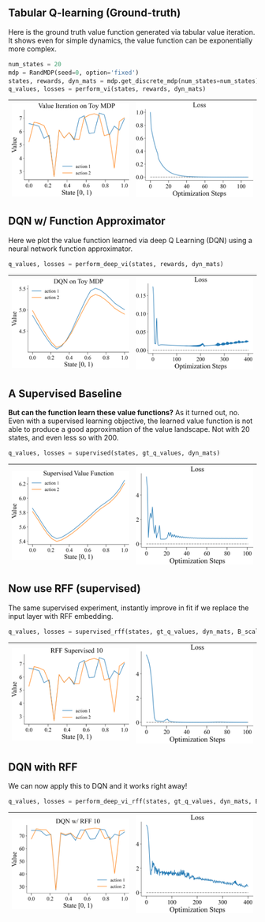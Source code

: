 
## Tabular Q-learning (Ground-truth)

Here is the ground truth value function generated via tabular
value iteration. It shows even for simple dynamics, the value
function can be exponentially more complex.

```python
num_states = 20
mdp = RandMDP(seed=0, option='fixed')
states, rewards, dyn_mats = mdp.get_discrete_mdp(num_states=num_states)
q_values, losses = perform_vi(states, rewards, dyn_mats)
```
| <img style="align-self:center; zoom:0.3;" src="figures/value_iteration.png?ts=475364" image="None" styles="{'margin': '0.5em'}" width="None" height="None" dpi="300"/> | <img style="align-self:center; zoom:0.3;" src="figures/value_iteration_loss.png?ts=353409" image="None" styles="{'margin': '0.5em'}" width="None" height="None" dpi="300"/> |
|:----------------------------------------------------------------------------------------------------------------------------------------------------------------------:|:---------------------------------------------------------------------------------------------------------------------------------------------------------------------------:|


## DQN w/ Function Approximator

Here we plot the value function learned via deep Q Learning 
(DQN) using a neural network function approximator.

```python
q_values, losses = perform_deep_vi(states, rewards, dyn_mats)
```
| <img style="align-self:center; zoom:0.3;" src="figures/dqn.png?ts=144329" image="None" styles="{'margin': '0.5em'}" width="None" height="None" dpi="300"/> | <img style="align-self:center; zoom:0.3;" src="figures/dqn_loss.png?ts=787577" image="None" styles="{'margin': '0.5em'}" width="None" height="None" dpi="300"/> |
|:----------------------------------------------------------------------------------------------------------------------------------------------------------:|:---------------------------------------------------------------------------------------------------------------------------------------------------------------:|


## A Supervised Baseline

**But can the function learn these value functions?** As it turned out, no.
Even with a supervised learning objective, the learned value function is
not able to produce a good approximation of the value landscape. Not
with 20 states, and even less so with 200.

```python
q_values, losses = supervised(states, gt_q_values, dyn_mats)
```
| <img style="align-self:center; zoom:0.3;" src="figures/supervised.png?ts=329716" image="None" styles="{'margin': '0.5em'}" width="None" height="None" dpi="300"/> | <img style="align-self:center; zoom:0.3;" src="figures/supervised_loss.png?ts=147485" image="None" styles="{'margin': '0.5em'}" width="None" height="None" dpi="300"/> |
|:-----------------------------------------------------------------------------------------------------------------------------------------------------------------:|:----------------------------------------------------------------------------------------------------------------------------------------------------------------------:|


## Now use RFF (supervised)

The same supervised experiment, instantly improve in fit if we 
replace the input layer with RFF embedding.

```python
q_values, losses = supervised_rff(states, gt_q_values, dyn_mats, B_scale=10)
```
| <img style="align-self:center; zoom:0.3;" src="figures/supervised_rff.png?ts=490292" image="None" styles="{'margin': '0.5em'}" width="None" height="None" dpi="300"/> | <img style="align-self:center; zoom:0.3;" src="figures/supervised_rff_loss.png?ts=118049" image="None" styles="{'margin': '0.5em'}" width="None" height="None" dpi="300"/> |
|:---------------------------------------------------------------------------------------------------------------------------------------------------------------------:|:--------------------------------------------------------------------------------------------------------------------------------------------------------------------------:|


## DQN with RFF 

We can now apply this to DQN and it works right away!

```python
q_values, losses = perform_deep_vi_rff(states, gt_q_values, dyn_mats, B_scale=10)
```
| <img style="align-self:center; zoom:0.3;" src="figures/dqn_rff.png?ts=219998" image="None" styles="{'margin': '0.5em'}" width="None" height="None" dpi="300"/> | <img style="align-self:center; zoom:0.3;" src="figures/dqn_rff_loss.png?ts=079480" image="None" styles="{'margin': '0.5em'}" width="None" height="None" dpi="300"/> |
|:--------------------------------------------------------------------------------------------------------------------------------------------------------------:|:-------------------------------------------------------------------------------------------------------------------------------------------------------------------:|
